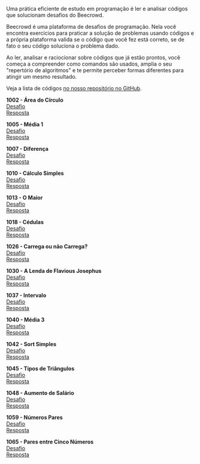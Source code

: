 Uma prática eficiente de estudo em programação é ler e analisar códigos que solucionam desafios do Beecrowd.

Beecrowd é uma plataforma de desafios de programação. Nela você encontra exercícios para praticar a solução de problemas usando códigos e a própria plataforma valida se o código que você fez está correto, se de fato o seu código soluciona o problema dado.

Ao ler, analisar e raciocionar sobre códigos que já estão prontos, você começa a compreender como comandos são usados, amplia o seu "repertório de algoritmos" e te permite perceber formas diferentes para atingir um mesmo resultado.

Veja a lista de códigos [no nosso repositório no GitHub](https://marcelao.dev/trilha/javascript/leitura).

**1002 - Área do Círculo**  
[Desafio](https://judge.beecrowd.com/pt/problems/view/1002)  
[Resposta](https://marcelao.dev/trilha/javascript/leitura/1002/1002.js)  

**1005 - Média 1**  
[Desafio](https://judge.beecrowd.com/pt/problems/view/1005)  
[Resposta](https://marcelao.dev/trilha/javascript/leitura/1005/1005.js)  

**1007 - Diferença**  
[Desafio](https://judge.beecrowd.com/pt/problems/view/1007)  
[Resposta](https://marcelao.dev/trilha/javascript/leitura/1007/1007.js)  

**1010 - Cálculo Simples**  
[Desafio](https://judge.beecrowd.com/pt/problems/view/1010)  
[Resposta](https://marcelao.dev/trilha/javascript/leitura/1010/1010.js)  

**1013 - O Maior**  
[Desafio](https://judge.beecrowd.com/pt/problems/view/1013)  
[Resposta](https://marcelao.dev/trilha/javascript/leitura/1013/1013.js)  

**1018 - Cédulas**  
[Desafio](https://judge.beecrowd.com/pt/problems/view/1018)  
[Resposta](https://marcelao.dev/trilha/javascript/leitura/1018/1018.js)  

**1026 - Carrega ou não Carrega?**  
[Desafio](https://judge.beecrowd.com/pt/problems/view/1026)  
[Resposta](https://marcelao.dev/trilha/javascript/leitura/1026/1026.js)  

**1030 - A Lenda de Flavious Josephus**  
[Desafio](https://judge.beecrowd.com/pt/problems/view/1030)  
[Resposta](https://marcelao.dev/trilha/javascript/leitura/1030/1030.js)  

**1037 - Intervalo**  
[Desafio](https://judge.beecrowd.com/pt/problems/view/1037)  
[Resposta](https://marcelao.dev/trilha/javascript/leitura/1037/1037.js)  

**1040 - Média 3**  
[Desafio](https://judge.beecrowd.com/pt/problems/view/1040)  
[Resposta](https://marcelao.dev/trilha/javascript/leitura/1040/1040.js)  

**1042 - Sort Simples**  
[Desafio](https://judge.beecrowd.com/pt/problems/view/1042)  
[Resposta](https://marcelao.dev/trilha/javascript/leitura/1042/1042.js)  

**1045 - Tipos de Triângulos**  
[Desafio](https://judge.beecrowd.com/pt/problems/view/1045)  
[Resposta](https://marcelao.dev/trilha/javascript/leitura/1045/1045.js)  

**1048 - Aumento de Salário**  
[Desafio](https://judge.beecrowd.com/pt/problems/view/1048)  
[Resposta](https://marcelao.dev/trilha/javascript/leitura/1048/1048.js)  

**1059 - Números Pares**  
[Desafio](https://judge.beecrowd.com/pt/problems/view/1059)  
[Resposta](https://marcelao.dev/trilha/javascript/leitura/1059/1059.js)  

**1065 - Pares entre Cinco Números**  
[Desafio](https://judge.beecrowd.com/pt/problems/view/1065)  
[Resposta](https://marcelao.dev/trilha/javascript/leitura/1065/1065.js)  
